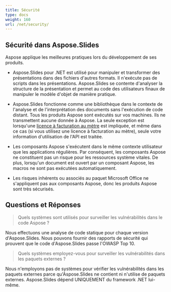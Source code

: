 ```yaml
---
title: Sécurité
type: docs
weight: 160
url: /net/security/
---
```


## **Sécurité dans Aspose.Slides**

Aspose applique les meilleures pratiques lors du développement de ses produits.

* Aspose.Slides pour .NET est utilisé pour manipuler et transformer des présentations dans des fichiers d'autres formats. Il n'exécute pas de scripts dans les présentations. Aspose.Slides se contente d'analyser la structure de la présentation et permet au code des utilisateurs finaux de manipuler le modèle d'objet de manière pratique.
* Aspose.Slides fonctionne comme une bibliothèque dans le contexte de l'analyse et de l'interprétation des documents sans l'exécution de code distant. Tous les produits Aspose sont exécutés sur vos machines. Ils ne transmettent aucune donnée à Aspose. La seule exception est lorsqu'une [licence à facturation au mètre](https://purchase.aspose.com/faqs/licensing/metered) est impliquée, et même dans ce cas (si vous utilisez une licence à facturation au mètre), seule votre information d'utilisation de l'API est traitée.

* Les composants Aspose s'exécutent dans le même contexte utilisateur que les applications régulières. Par conséquent, les composants Aspose ne constituent pas un risque pour les ressources système vitales. De plus, lorsqu'un document est ouvert par un composant Aspose, les macros ne sont pas exécutées automatiquement.

* Les risques inhérents ou associés au paquet Microsoft Office ne s'appliquent pas aux composants Aspose, donc les produits Aspose sont très sécurisés.

## Questions et Réponses

> Quels systèmes sont utilisés pour surveiller les vulnérabilités dans le code Aspose ?

Nous effectuons une analyse de code statique pour chaque version d'Aspose.Slides. Nous pouvons fournir des rapports de sécurité qui prouvent que le code d'Aspose.Slides passe l'OWASP Top 10.

> Quels systèmes employez-vous pour surveiller les vulnérabilités dans les paquets externes ?

Nous n'employons pas de systèmes pour vérifier les vulnérabilités dans les paquets externes parce qu'Aspose.Slides ne contient ni n'utilise de paquets externes. Aspose.Slides dépend UNIQUEMENT du framework .NET lui-même.
